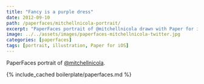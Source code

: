 ```yaml
---
title: "Fancy is a purple dress"
date: 2012-09-10
path: /paperfaces/mitchellnicola-portrait/
excerpt: "PaperFaces portrait of @mitchellnicola drawn with Paper for iOS on an iPad."
image: ../../assets/images/paperfaces-mitchellnicola-twitter.jpg
categories: [paperfaces]
tags: [portrait, illustration, Paper for iOS]
---
```


PaperFaces portrait of [@mitchellnicola](https://twitter.com/mitchellnicola).

{% include_cached boilerplate/paperfaces.md %}
